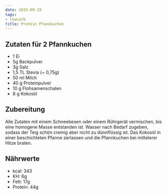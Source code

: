 ```yaml
---
date: 2015-09-19
tags:
- lowcarb
title: Protein Pfannkuchen
---
```


## Zutaten für 2 Pfannkuchen
- 1         Ei
- 5g        Backpulver
- 3g        Salz
- 1,5 TL    Stevia (~ 0,75g)
- 50 ml     Milch
- 40 g      Proteinpulver
- 10 g      Flohsamenschalen
- 8 g       Kokosöl

## Zubereitung
Alle Zutaten mit einem Schneebesen oder einem Rührgerät vermischen, bis eine homogene Masse entstanden ist. Wasser nach Bedarf zugeben, sodass der Teig schön cremig aber nicht zu dünnflüssig ist. Das Kokosöl in einer beschichteten Pfanne zerlassen und die Pfannkuchen bei mittelerer Hitze braten.

## Nährwerte
- kcal:   343
- KH:       6g
- Fett:    17g
- Protein: 44g
